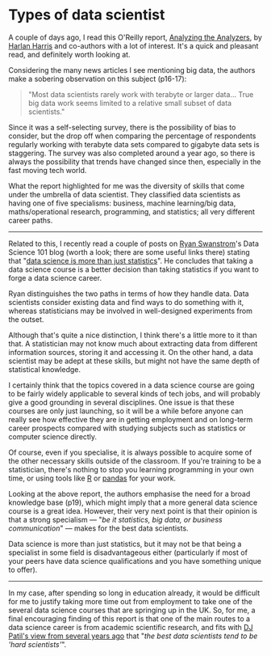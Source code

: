 # Types of data scientist


A couple of days ago, I read this O'Reilly report, [Analyzing the
Analyzers](http://oreilly.com/data/stratareports/analyzing-the-analyzers.csp),
by [Harlan Harris](https://twitter.com/HarlanH) and co-authors with a
lot of interest. It's a quick and pleasant read, and definitely worth
looking at.

Considering the many news articles I see mentioning big data, the
authors make a sobering observation on this subject (p16-17):

> "Most data scientists rarely work with terabyte or larger data… True
> big data work seems limited to a relative small subset of data
> scientists."

Since it was a self-selecting survey, there is the possibility of bias
to consider, but the drop off when comparing the percentage of
respondents regularly working with terabyte data sets compared to
gigabyte data sets is staggering. The survey was also completed around a
year ago, so there is always the possibility that trends have changed
since then, especially in the fast moving tech world.

What the report highlighted for me was the diversity of skills that come
under the umbrella of data scientist. They classified data scientists as
having one of five specialisms: business, machine learning/big data,
maths/operational research, programming, and statistics; all very
different career paths.

* * * * *

Related to this, I recently read a couple of posts on [Ryan
Swanstrom](https://twitter.com/swgoof)'s Data Science 101 blog (worth a
look; there are some useful links there) stating that "[data science is
more than just
statistics](http://datascience101.wordpress.com/2013/07/02/data-science-is-more-than-just-statistics-part-2/)".
He concludes that taking a data science course is a better decision than
taking statistics if you want to forge a data science career.

Ryan distinguishes the two paths in terms of how they handle data. Data
scientists consider existing data and find ways to do something with it,
whereas statisticians may be involved in well-designed experiments from
the outset.

Although that's quite a nice distinction, I think there's a little more
to it than that. A statistician may not know much about extracting data
from different information sources, storing it and accessing it. On the
other hand, a data scientist may be adept at these skills, but might not
have the same depth of statistical knowledge.

I certainly think that the topics covered in a data science course are
going to be fairly widely applicable to several kinds of tech jobs, and
will probably give a good grounding in several disciplines. One issue is
that these courses are only just launching, so it will be a while before
anyone can really see how effective they are in getting employment and
on long-term career prospects compared with studying subjects such as
statistics or computer science directly.

Of course, even if you specialise, it is always possible to acquire some
of the other necessary skills outside of the classroom. If you're
training to be a statistician, there's nothing to stop you learning
programming in your own time, or using tools like
[R](http://www.r-project.org/) or [pandas](http://pandas.pydata.org/)
for your work.

Looking at the above report, the authors emphasise the need for a broad
knowledge base (p19), which might imply that a more general data science
course is a great idea. However, their very next point is that their
opinion is that a strong specialism — "*be it statistics, big data, or
business communication*" — makes for the best data scientists.

Data science is more than just statistics, but it may not be that being
a specialist in some field is disadvantageous either (particularly if
most of your peers have data science qualifications and you have
something unique to offer).

* * * * *

In my case, after spending so long in education already, it would be
difficult for me to justify taking more time out from employment to take
one of the several data science courses that are springing up in the UK.
So, for me, a final encouraging finding of this report is that one of
the main routes to a data science career is from academic scientific
research, and fits with [DJ Patil's view from several years
ago](http://radar.oreilly.com/2010/06/what-is-data-science.html) that
"*the best data scientists tend to be 'hard scientists'*".

